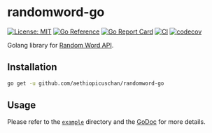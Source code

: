 # randomword-go

[![License: MIT](https://img.shields.io/badge/License-MIT-brightgreen?style=flat-square)](/LICENSE)
[![Go Reference](https://pkg.go.dev/badge/github.com/aethiopicuschan/randomword-go.svg)](https://pkg.go.dev/github.com/aethiopicuschan/randomword-go)
[![Go Report Card](https://goreportcard.com/badge/github.com/aethiopicuschan/randomword-go)](https://goreportcard.com/report/github.com/aethiopicuschan/randomword-go)
[![CI](https://github.com/aethiopicuschan/randomword-go/actions/workflows/ci.yaml/badge.svg)](https://github.com/aethiopicuschan/randomword-go/actions/workflows/ci.yaml)
[![codecov](https://codecov.io/gh/aethiopicuschan/randomword-go/graph/badge.svg?token=8sJDSPepBl)](https://codecov.io/gh/aethiopicuschan/randomword-go)

Golang library for [Random Word API](https://random-word-api.herokuapp.com).

## Installation

```sh
go get -u github.com/aethiopicuschan/randomword-go
```

## Usage

Please refer to the [`example`](./example) directory and the [GoDoc](https://pkg.go.dev/github.com/aethiopicuschan/randomword-go) for more details.
